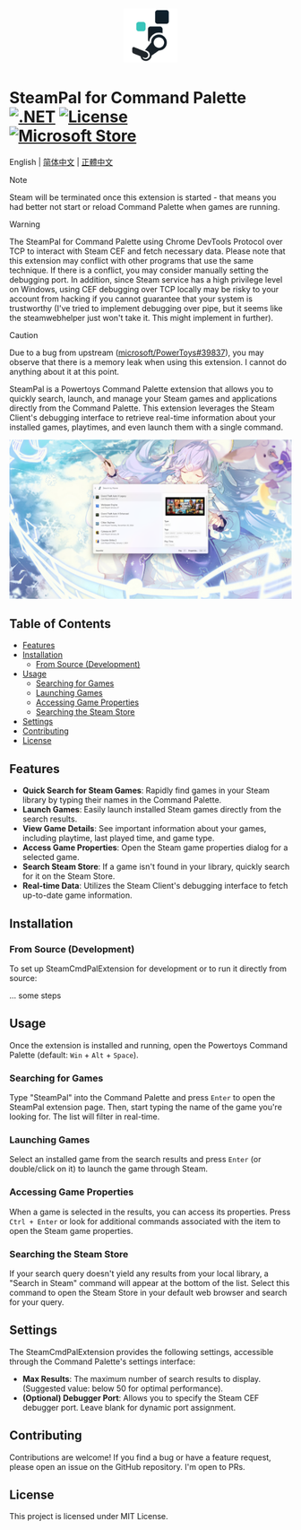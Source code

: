 <div align="center">

# <img src="../SteamCmdPalExtension/Assets/Designs/StoreLogo-Transparent.svg" width="96" height="96" />

</div>

# SteamPal for Command Palette <br> [![.NET](https://img.shields.io/badge/.NET-9.0-blue.svg)](https://dotnet.microsoft.com/download/dotnet/9.0) [![License](https://img.shields.io/github/license/sht2017/SteamCmdPalExtension)](../LICENSE) <br> [![Microsoft Store](https://get.microsoft.com/images/en-us%20light.svg)](https://apps.microsoft.com/detail/9ns40lt8g6v9?referrer=appbadge&mode=direct)

English | [简体中文](readmes/zh_CN.md) | [正體中文](readmes/zh_TW.md)

> [!NOTE]  
> Steam will be terminated once this extension is started - that means you had better not start or reload Command Palette when games are running.

> [!WARNING]  
> The SteamPal for Command Palette using Chrome DevTools Protocol over TCP to interact with Steam CEF and fetch necessary data. Please note that this extension may conflict with other programs that use the same technique. If there is a conflict, you may consider manually setting the debugging port. In addition, since Steam service has a high privilege level on Windows, using CEF debugging over TCP locally may be risky to your account from hacking if you cannot guarantee that your system is trustworthy (I've tried to implement debugging over pipe, but it seems like the steamwebhelper just won't take it. This might implement in further).

> [!CAUTION]
> Due to a bug from upstream ([microsoft/PowerToys#39837](https://github.com/microsoft/PowerToys/issues/39837)), you may observe that there is a memory leak when using this extension. I cannot do anything about it at this point.

SteamPal is a Powertoys Command Palette extension that allows you to quickly search, launch, and manage your Steam games and applications directly from the Command Palette. This extension leverages the Steam Client's debugging interface to retrieve real-time information about your installed games, playtimes, and even launch them with a single command.

![Preview](assets/preview.png)

## Table of Contents

- [Features](#features)
- [Installation](#installation)
  - [From Source (Development)](#from-source-development)
- [Usage](#usage)
  - [Searching for Games](#searching-for-games)
  - [Launching Games](#launching-games)
  - [Accessing Game Properties](#accessing-game-properties)
  - [Searching the Steam Store](#searching-the-steam-store)
- [Settings](#settings)
- [Contributing](#contributing)
- [License](#license)

## Features

- **Quick Search for Steam Games**: Rapidly find games in your Steam library by typing their names in the Command Palette.
- **Launch Games**: Easily launch installed Steam games directly from the search results.
- **View Game Details**: See important information about your games, including playtime, last played time, and game type.
- **Access Game Properties**: Open the Steam game properties dialog for a selected game.
- **Search Steam Store**: If a game isn't found in your library, quickly search for it on the Steam Store.
- **Real-time Data**: Utilizes the Steam Client's debugging interface to fetch up-to-date game information.

## Installation

### From Source (Development)

To set up SteamCmdPalExtension for development or to run it directly from source:

... some steps

## Usage

Once the extension is installed and running, open the Powertoys Command Palette (default: `Win` + `Alt` + `Space`).

### Searching for Games

Type "SteamPal" into the Command Palette and press `Enter` to open the SteamPal extension page.
Then, start typing the name of the game you're looking for. The list will filter in real-time.

### Launching Games

Select an installed game from the search results and press `Enter` (or double/click on it) to launch the game through Steam.

### Accessing Game Properties

When a game is selected in the results, you can access its properties.
Press `Ctrl + Enter` or look for additional commands associated with the item to open the Steam game properties.

### Searching the Steam Store

If your search query doesn't yield any results from your local library, a "Search in Steam" command will appear at the bottom of the list. Select this command to open the Steam Store in your default web browser and search for your query.

## Settings

The SteamCmdPalExtension provides the following settings, accessible through the Command Palette's settings interface:

-   **Max Results**: The maximum number of search results to display. (Suggested value: below 50 for optimal performance).
-   **(Optional) Debugger Port**: Allows you to specify the Steam CEF debugger port. Leave blank for dynamic port assignment.

## Contributing

Contributions are welcome! If you find a bug or have a feature request, please open an issue on the GitHub repository. I'm open to PRs.

## License

This project is licensed under MIT License.